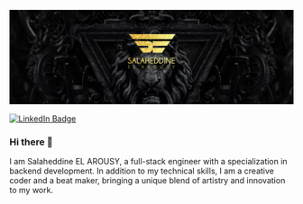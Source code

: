 [![SALAHEDDINE's GitHub Banner](./assets/GitHubHeade.png)](https://www.linkedin.com/in/salaheddine-el-arousy/)

[![LinkedIn Badge](https://img.shields.io/badge/LinkedIn-0077B5?style=for-the-badge&logo=linkedin&logoColor=white)](https://www.linkedin.com/in/salaheddine-el-arousy//)

### Hi there 👋
I am Salaheddine EL AROUSY, a full-stack engineer with a specialization in backend development. In addition to my technical skills, I am a creative coder and a beat maker, bringing a unique blend of artistry and innovation to my work.

<!--
**Datycoon/Datycoon** is a ✨ _special_ ✨ repository because its `README.md` (this file) appears on your GitHub profile.

Here are some ideas to get you started:

- 🔭 I’m currently working on ...
- 🌱 I’m currently learning ...
- 👯 I’m looking to collaborate on ...
- 🤔 I’m looking for help with ...
- 💬 Ask me about ...
- 📫 How to reach me: ...
- 😄 Pronouns: ...
- ⚡ Fun fact: ...
-->
